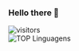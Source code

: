 ### Hello there 👋

![visitors](https://visitor-badge.laobi.icu/badge?page_id=shl0mo1D9u3l1c940j3ct2)
<br/>
![TOP Linguagens](https://github-readme-stats.vercel.app/api/top-langs/?username=shl0mo&layout=compact&theme=dracula)

<!--
**shl0mo/shl0mo** is a ✨ _special_ ✨ repository because its `README.md` (this file) appears on your GitHub profile.

Here are some ideas to get you started:

- 🔭 I’m currently working on ...
- 🌱 I’m currently learning ...
- 👯 I’m looking to collaborate on ...
- 🤔 I’m looking for help with ...
- 💬 Ask me about ...
- 📫 How to reach me: ...
- 😄 Pronouns: ...
- ⚡ Fun fact: ...
-->
